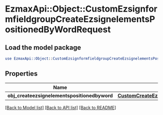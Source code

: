 # EzmaxApi::Object::CustomEzsignformfieldgroupCreateEzsignelementsPositionedByWordRequest

## Load the model package
```perl
use EzmaxApi::Object::CustomEzsignformfieldgroupCreateEzsignelementsPositionedByWordRequest;
```

## Properties
Name | Type | Description | Notes
------------ | ------------- | ------------- | -------------
**obj_createezsignelementspositionedbyword** | [**CustomCreateEzsignelementsPositionedByWordRequest**](CustomCreateEzsignelementsPositionedByWordRequest.md) |  | 

[[Back to Model list]](../README.md#documentation-for-models) [[Back to API list]](../README.md#documentation-for-api-endpoints) [[Back to README]](../README.md)


